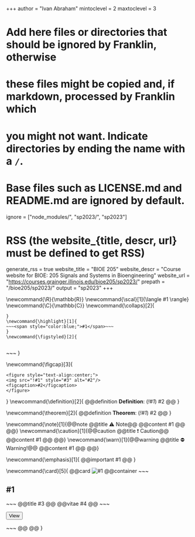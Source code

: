 <!--
Add here global page variables to use throughout your website.
-->
+++
author = "Ivan Abraham"
mintoclevel = 2
maxtoclevel = 3

# Add here files or directories that should be ignored by Franklin, otherwise
# these files might be copied and, if markdown, processed by Franklin which
# you might not want. Indicate directories by ending the name with a `/`.
# Base files such as LICENSE.md and README.md are ignored by default.
ignore = ["node_modules/", "sp2023/", "sp2023"]

# RSS (the website_{title, descr, url} must be defined to get RSS)
generate_rss = true
website_title = "BIOE 205"
website_descr = "Course website for BIOE: 205 Signals and Systems in Bioengineering"
website_url   = "https://courses.grainger.illinois.edu/bioe205/sp2023/"
prepath = "/bioe205/sp2023/"
output = "sp2023"
+++

<!--
Add here global latex commands to use throughout your pages.
-->
\newcommand{\R}{\mathbb{R}}
\newcommand{\scal}[1]{\langle #1 \rangle}
\newcommand{\C}{\mathbb{C}}
\newcommand{\collaps}[2]{
~~~<button type="button" class="collapsible">~~~ #1 ~~~</button><div class="collapsiblecontent">~~~ #2 ~~~</div>~~~
}
\newcommand{\highlight}[1]{
~~~<span style="color:blue;">#1</span>~~~
}
\newcommand{\figstyled}[2]{
~~~
<figure>
<img src="!#1" style="#2" alt=""/>
</figure>
~~~
}

\newcommand{\figcap}[3]{
~~~
<figure style="text-align:center;">
<img src="!#1" style="#3" alt="#2"/>
<figcaption>#2</figcaption>
</figure>
~~~
}
\newcommand{\definition}[2]{
  @@definition
  **Definition**: (_!#1_)
  #2
  @@
}


\newcommand{\theorem}[2]{
  @@definition
  **Theorem**: (_!#1_)
  #2
  @@
}

\newcommand{\note}[1]{@@note @@title ⚠️ Note@@ @@content #1 @@ @@} 
\newcommand{\caution}[1]{@@caution @@title ❗ Caution@@ @@content #1 @@ @@} 
\newcommand{\warn}[1]{@@warning @@title ⛔ Warning!@@ @@content #1 @@ @@}


\newcommand{\emphasis}[1]{
  @@important #1 @@
}

\newcommand{\card}[5]{
  @@card
    ![#1](/assets/lectures/screens/!#2.jpg)
    @@container
      ~~~
      <h2>#1</h2>
      ~~~
      @@title #3 @@
      @@vitae #4 @@
      ~~~
      <p><a href="#5"><button class="button">View</button></a></p>
      ~~~
    @@
  @@
}
